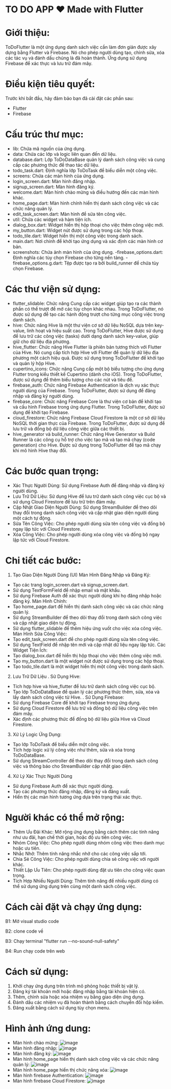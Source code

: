 #                                      TO DO APP ❤️ Made with Flutter

# Giới thiệu:
ToDoFlutter là một ứng dụng danh sách việc cần làm đơn giản được xây dựng bằng Flutter và Firebase. Nó cho phép người dùng tạo, chỉnh sửa, xóa các tác vụ và đánh dấu chúng là đã hoàn thành. Ứng dụng sử dụng Firebase để xác thực và lưu trữ đám mây.

# Điều kiện tiêu quyết:
Trước khi bắt đầu, hãy đảm bảo bạn đã cài đặt các phần sau:

- Flutter
- Firebase

# Cấu trúc thư mục: 
- lib: Chứa mã nguồn của ứng dụng.
- data: Chứa các lớp và logic liên quan đến dữ liệu.
- database.dart: Lớp ToDoDataBase quản lý danh sách công việc và cung cấp các phương thức để thao tác dữ liệu.
- todo_task.dart: Định nghĩa lớp ToDoTask để biểu diễn một công việc.
- screens: Chứa các màn hình của ứng dụng.
- login_screen.dart: Màn hình đăng nhập.
- signup_screen.dart: Màn hình đăng ký.
- welcome.dart: Màn hình chào mừng và điều hướng đến các màn hình khác.
- home_page.dart: Màn hình chính hiển thị danh sách công việc và các chức năng quản lý.
- edit_task_screen.dart: Màn hình để sửa tên công việc.
- util: Chứa các widget và hàm tiện ích.
- dialog_box.dart: Widget hiển thị hộp thoại cho việc thêm công việc mới.
- my_button.dart: Widget nút được sử dụng trong các hộp thoại.
- todo_tile.dart: Widget hiển thị một công việc trong danh sách.
- main.dart: Nơi chính để khởi tạo ứng dụng và xác định các màn hình cơ bản.
- screenshots: Chứa ảnh màn hình của ứng dụng.
-firebase_options.dart: Định nghĩa các tùy chọn Firebase cho từng nền tảng.
-firebase_options.g.dart: Tệp được tạo ra bởi build_runner để chứa tùy chọn Firebase.

# Các thư viện sử dụng:
- flutter_slidable: Chức năng Cung cấp các widget giúp tạo ra các thành phần có thể trượt để mở các tùy chọn khác nhau. Trong ToDoFlutter, nó được sử dụng để tạo các hành động trượt cho từng mục công việc trong danh sách.
- hive: Chức năng Hive là một thư viện cơ sở dữ liệu NoSQL dựa trên key-value, linh hoạt và hiệu suất cao. Trong ToDoFlutter, Hive được sử dụng để lưu trữ các công việc (tasks) dưới dạng danh sách key-value, giúp giữ cho dữ liệu địa phương.
- hive_flutter: Chức năng Hive Flutter là phiên bản tương thích với Flutter của Hive. Nó cung cấp tích hợp Hive với Flutter để quản lý dữ liệu địa phương một cách hiệu quả. Được sử dụng trong ToDoFlutter để khởi tạo và quản lý hộp Hive.
- cupertino_icons: Chức năng Cung cấp một bộ biểu tượng cho ứng dụng Flutter trong kiểu thiết kế Cupertino (dành cho iOS). Trong ToDoFlutter, được sử dụng để thêm biểu tượng cho các nút và tiêu đề.
- firebase_auth: Chức năng Firebase Authentication là dịch vụ xác thực người dùng của Firebase. Trong ToDoFlutter, được sử dụng để đăng nhập và đăng ký người dùng.
- firebase_core: Chức năng Firebase Core là thư viện cơ bản để khởi tạo và cấu hình Firebase trong ứng dụng Flutter. Trong ToDoFlutter, được sử dụng để khởi tạo Firebase.
- cloud_firestore: Chức năng Firebase Cloud Firestore là một cơ sở dữ liệu NoSQL thời gian thực của Firebase. Trong ToDoFlutter, được sử dụng để lưu trữ và đồng bộ dữ liệu công việc giữa các thiết bị.
- hive_generator và build_runner: Chức năng Hive Generator và Build Runner là các công cụ hỗ trợ cho việc tạo mã và tạo mã chạy (code generation) cho Hive. Được sử dụng trong ToDoFlutter để tạo mã chạy khi mô hình Hive thay đổi.

# Các bước quan trọng:
- Xác Thực Người Dùng: Sử dụng Firebase Auth để đăng nhập và đăng ký người dùng.
- Lưu Trữ Dữ Liệu: Sử dụng Hive để lưu trữ danh sách công việc cục bộ và sử dụng Cloud Firestore để lưu trữ trên đám mây.
- Cập Nhật Giao Diện Người Dùng: Sử dụng StreamBuilder để theo dõi thay đổi trong danh sách công việc và cập nhật giao diện người dùng một cách tự động.
- Sửa Tên Công Việc: Cho phép người dùng sửa tên công việc và đồng bộ ngay lập tức với Cloud Firestore.
- Xóa Công Việc: Cho phép người dùng xóa công việc và đồng bộ ngay lập tức với Cloud Firestore.

# Chi tiết các bước:
1. Tạo Giao Diện Người Dùng (UI)
Màn Hình Đăng Nhập và Đăng Ký:
- Tạo các trang login_screen.dart và signup_screen.dart.
- Sử dụng TextFormField để nhập email và mật khẩu.
- Sử dụng Firebase Auth để xác thực người dùng khi họ đăng nhập hoặc đăng ký.
Màn Hình Chính:
- Tạo home_page.dart để hiển thị danh sách công việc và các chức năng quản lý.
- Sử dụng StreamBuilder để theo dõi thay đổi trong danh sách công việc và cập nhật giao diện tự động.
- Sử dụng flutter_slidable để thêm hiệu ứng vuốt cho việc xóa công việc.
Màn Hình Sửa Công Việc:
- Tạo edit_task_screen.dart để cho phép người dùng sửa tên công việc.
- Sử dụng TextField để nhập tên mới và cập nhật dữ liệu ngay lập tức.
Các Widget Tiện Ích:
- Tạo dialog_box.dart để hiển thị hộp thoại cho việc thêm công việc mới.
- Tạo my_button.dart là một widget nút được sử dụng trong các hộp thoại.
- Tạo todo_tile.dart là một widget hiển thị một công việc trong danh sách.
2. Lưu Trữ Dữ Liệu
. Sử Dụng Hive:
- Tích hợp hive và hive_flutter để lưu trữ danh sách công việc cục bộ.
- Tạo lớp ToDoDataBase để quản lý các phương thức thêm, sửa, xóa và lấy danh sách công việc từ Hive.
. Sử Dụng Firebase:
- Sử dụng Firebase Core để khởi tạo Firebase trong ứng dụng.
- Sử dụng Cloud Firestore để lưu trữ và đồng bộ dữ liệu công việc trên đám mây.
- Xác định các phương thức để đồng bộ dữ liệu giữa Hive và Cloud Firestore.
3. Xử Lý Logic Ứng Dụng:
- Tạo lớp ToDoTask để biểu diễn một công việc.
- Tích hợp logic xử lý công việc như thêm, sửa và xóa trong ToDoDataBase.
- Sử dụng StreamController để theo dõi thay đổi trong danh sách công việc và thông báo cho StreamBuilder cập nhật giao diện.
4. Xử Lý Xác Thực Người Dùng
- Sử dụng Firebase Auth để xác thực người dùng.
- Tạo các phương thức đăng nhập, đăng ký và đăng xuất.
- Hiển thị các màn hình tương ứng dựa trên trạng thái xác thực.

# Người khác có thể mở rộng:
- Thêm Ưu Đãi Khác: Mở rộng ứng dụng bằng cách thêm các tính năng như ưu đãi, hạn chế thời gian, hoặc độ ưu tiên công việc.
- Nhóm Công Việc: Cho phép người dùng nhóm công việc theo danh mục hoặc ưu tiên.
- Nhắc Nhở: Thêm tính năng nhắc nhở cho các công việc sắp tới.
- Chia Sẻ Công Việc: Cho phép người dùng chia sẻ công việc với người khác.
- Thiết Lập Ưu Tiên: Cho phép người dùng đặt ưu tiên cho công việc quan trọng.
- Tích Hợp Nhiều Người Dùng: Thêm tính năng để nhiều người dùng có thể sử dụng ứng dụng trên cùng một danh sách công việc.

# Cách cài đặt và chạy ứng dụng:

B1: Mở visual studio code

B2: clone code về

B3: Chạy terminal "flutter run --no-sound-null-safety"

B4: Run chạy code trên web

# Cách sử dụng:
1. Khởi chạy ứng dụng trên trình mô phỏng hoặc thiết bị vật lý.
2. Đăng ký tài khoản mới hoặc đăng nhập bằng tài khoản hiện có.
3. Thêm, chỉnh sửa hoặc xóa nhiệm vụ bằng giao diện ứng dụng.
4. Đánh dấu các nhiệm vụ đã hoàn thành bằng cách chuyển đổi hộp kiểm.
5. Đăng xuất bằng cách sử dụng tùy chọn menu.

# Hình ảnh ứng dung:
- Màn hình chào mừng:
![image](https://github.com/LYNGOCBACH/project/assets/125987097/29592b80-97c1-4f24-a75d-64f920a49b89)
- Màn hình đăng nhập:
![image](https://github.com/LYNGOCBACH/project/assets/125987097/dd0dd4cf-06cb-498d-9c07-4e0d13363538)
- Màn hình đăng ký: 
![image](https://github.com/LYNGOCBACH/project/assets/125987097/414104a4-cc61-4244-82ec-9f0c6463b3fe)
- Màn hình home_page hiển thị danh sách công việc và các chức năng quản lý:
![image](https://github.com/LYNGOCBACH/project/assets/125987097/760156db-f1d0-4e56-9071-ef31ce575166)
- Màn hình home_page hiển thị chức năng xóa:
![image](https://github.com/LYNGOCBACH/project/assets/125987097/bd8cf3f2-b818-43b9-ac67-e61bd7e65bdd)
- Màn hình firebase Authentication:
![image](https://github.com/LYNGOCBACH/project/assets/125987097/5dbe135a-cd9b-4910-9f6d-f4ae33a67412)
- Màn hình firebase Cloud Firestore:
![image](https://github.com/LYNGOCBACH/project/assets/125987097/b292b3bf-981a-4aae-8d51-a02f39f1db03)


